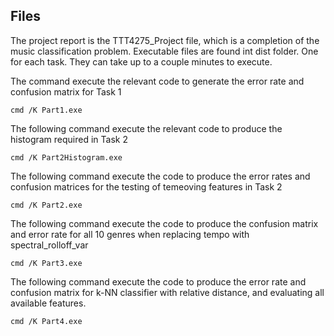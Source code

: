 ## Files ##
The project report is the TTT4275_Project file, which is a completion of the music classification problem.
Executable files are found int dist folder. One for each task. They can take up to a couple minutes to execute. 

The command execute the relevant code to generate the error rate and confusion matrix for Task 1

    cmd /K Part1.exe

The following command execute the relevant code to produce the histogram required in Task 2

    cmd /K Part2Histogram.exe

The following command execute the code to produce the error rates and confusion matrices for the testing of temeoving features in Task 2

    cmd /K Part2.exe

The following command execute the code to produce the confusion matrix and error rate for all 10 genres when replacing tempo with spectral_rolloff_var

    cmd /K Part3.exe

The following command execute the code to produce the error rate and confusion matrix for k-NN classifier with relative distance, and evaluating all available features.

    cmd /K Part4.exe
<!-- ## Template based classifiers ##
Template based classifiers match the input x towards a set of references (templates) which have the same form as x. The decision rule finds the reference which is closest to the input and assigns it the same class. This method is called the "nearest neighbor - (NN)". Distinguishing factors between template based classifiers are 

- Decision rule (such as NN)
- Distance measure between input and references
- Choice of reference

### Decision rule KNN ###
Find the closest K references to input x, and the class with most references classify the input. If there are two classes with the most references, x get classified in the class with the closest reference.

### Distance measures ###
$ref_{ik} = (\mu_{ik}, \Sigma_{ik})$
- The Mahalanobis distance: $$d(x, ref_{ik}) = (x - \mu_{ik})^T \Sigma_{ik}^{-1} (x - \mu_{ik})$$
- Euclidian distance: $$d(x, ref_{ik}) = (x - \mu_{ik})^T (x - \mu_{ik})$$
- Relative distance: $$d(x, ref_{ik}) = \frac{(x - \mu_{ik})}{\mu_{ik}}^T \frac{(x - \mu_{ik})}{\mu_{ik}}$$


# Training classifiers # -->


